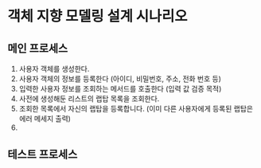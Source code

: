 # 객체 지향 모델링 설계 시나리오

## 메인 프로세스

1. 사용자 객체를 생성한다.
2. 사용자 객체의 정보를 등록한다 (아이디, 비밀번호, 주소, 전화 번호 등)
3. 입력한 사용자 정보를 조회하는 메서드를 호출한다 (입력 값 검증 목적)
4. 사전에 생성해둔 리스트의 랩탑 목록을 조회한다.
5. 조회한 목록에서 자신의 랩탑을 등록합니다. (이미 다른 사용자에게 등록된 랩탑은 에러 메세지 출력)
6. 

## 테스트 프로세스